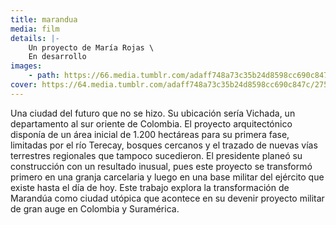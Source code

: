 ```yaml
---
title: marandua
media: film
details: |-
    Un proyecto de María Rojas \
    En desarrollo
images:
    - path: https://66.media.tumblr.com/adaff748a73c35b24d8598cc690c847c/27503f27b6ed63a8-d2/s1280x1920/bf2ceb755f88d5e51fb1aa5a05ae784bbc5e2857.jpg
cover: https://64.media.tumblr.com/adaff748a73c35b24d8598cc690c847c/27503f27b6ed63a8-d2/s1280x1920/bf2ceb755f88d5e51fb1aa5a05ae784bbc5e2857.jpg
---
```


Una ciudad del futuro que no se hizo. Su ubicación sería Vichada, un departamento al sur oriente de Colombia. El proyecto arquitectónico disponía de un área inicial de 1.200 hectáreas para su primera fase, limitadas por el río Terecay, bosques cercanos y el trazado de nuevas vías terrestres regionales que tampoco sucedieron. El presidente planeó su construcción con un resultado inusual, pues este proyecto se transformó primero en una granja carcelaria y luego en una base militar del ejército que existe hasta el día de hoy. Este trabajo explora la transformación de Marandúa como ciudad utópica que acontece en su devenir proyecto militar de gran auge en Colombia y Suramérica.
